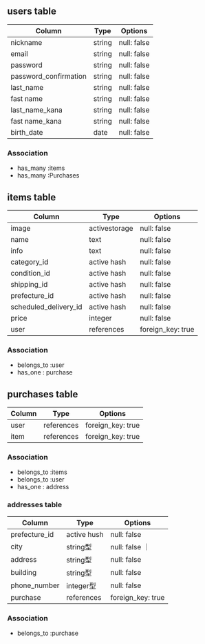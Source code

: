 ## users table

| Column               | Type                | Options                 |
|----------------------|---------------------|-------------------------|
| nickname             | string              | null: false             |
| email                | string              | null: false             |
| password             | string              | null: false             |
| password_confirmation| string              | null: false             |
| last_name            | string              | null: false             |
| fast name            | string              | null: false             |
| last_name_kana       | string              | null: false             |
| fast name_kana       | string              | null: false             |
| birth_date           | date                | null: false             |

### Association

* has_many :items
* has_many :Purchases

## items table

| Column                              | Type        | Options           |
|-------------------------------------|-------------|-------------------|
| image                               |activestorage| null: false       |
| name                                | text        | null: false       |
| info                                | text        | null: false       |
| category_id                         |active hash  | null: false       |
| condition_id                        |active hash  | null: false       |
| shipping_id                         |active hash  | null: false       |
| prefecture_id                       |active hash  | null: false       |
| scheduled_delivery_id               |active hash  | null: false       |
| price                               | integer     | null: false       |
| user                                | references  | foreign_key: true |

### Association

- belongs_to :user
- has_one : purchase

## purchases table

| Column      | Type       | Options           |
|-------------|------------|-------------------|
| user        | references | foreign_key: true |
| item        | references | foreign_key: true |

### Association

- belongs_to :items
- belongs_to :user
- has_one : address

### addresses table

| Column        | Type        | Options           |
|-------------  |-------------|------------------ |
| prefecture_id | active hush | null: false       |
| city          | string型    | null: false       ｜
| address       | string型    | null: false       |
| building      | string型    | null: false       |
| phone_number  | integer型   | null: false       |
| purchase      | references  | foreign_key: true |

### Association

- belongs_to :purchase


